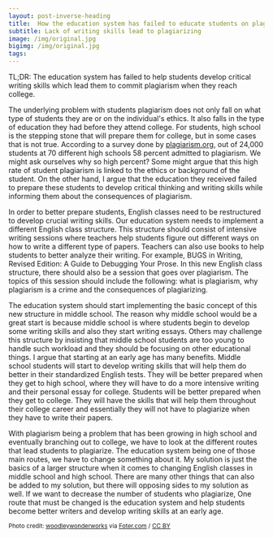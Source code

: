 ```yaml
---
layout: post-inverse-heading
title:  How the education system has failed to educate students on plagiarism
subtitle: Lack of writing skills lead to plagiarizing
image: /img/original.jpg
bigimg: /img/original.jpg
tags:
---
```

TL;DR: The education system has failed to help students develop critical writing skills which lead them to commit plagiarism when they
reach college.

The underlying problem with students plagiarism does not only fall on what type of students they are or on the individual's ethics. It also falls in the type of education they had
before they attend college. For students, high school is the stepping stone that will prepare them for college, but in some cases that is not true. According to a survey done by [plagiarism.org](http://www.plagiarism.org/resources/facts-and-stats/), out of 24,000 students at 70  different high schools 58 percent admitted to plagiarism. We might ask ourselves why so high percent? Some might argue that this high rate of student plagiarism is linked to the ethics or background of the student. On the other hand, I argue that the education they received failed to prepare these students to develop critical thinking and writing skills while informing them about the consequences of plagiarism.


In order to better prepare students, English classes need to be restructured to develop crucial writing skills. Our education system needs to implement a different English class structure. This structure should consist of intensive writing sessions where teachers help students figure out different ways on how to write a different type of papers. Teachers can also use books to help students to better analyze their writing. For example, BUGS in Writing, Revised Edition: A Guide to Debugging Your Prose. In this new English class structure, there should also be a session that goes over plagiarism. The topics of this session should include the following: what is plagiarism, why plagiarism is a crime and the consequences of plagiarizing.

The education system should start implementing the basic concept of this new structure in middle school. The reason why middle school would be a great start is because middle school is where students
begin to develop some writing skills and also they start writing essays. Others may challenge this structure by insisting that middle school students are too young to handle such workload and they should be focusing on other educational things. I argue that starting at an early age has many benefits. Middle school students will start to develop writing skills that will help them do better in their standardized English tests. They will be better prepared when they get to high school, where they will have to do a more intensive writing and their personal essay for college. Students will be better prepared when they get to college. They will have the skills that will help them throughout  their college career and essentially they will not have to plagiarize when they have to write their papers.

With plagiarism being a problem that has been growing in high school and eventually branching out to college, we have to look at the different routes that lead students to plagiarize. The education system being one of those main routes,
we have to change something about it. My solution is just the basics of a larger structure when it comes to changing English classes in middle school and high school. There are many other things that can
also be added to my solution, but there will opposing sides to my solution as well. If we want to decrease the number of students who plagiarize, One route that must be changed is the education system and help students
become better writers and develop writing skills at an early age.


























<small>Photo credit: <a href="https://www.flickr.com/photos/wwworks/6305470569/">woodleywonderworks</a> via <a href="http://foter.com/re/3f17b7">Foter.com</a> / <a href="http://creativecommons.org/licenses/by/2.0/">CC BY</a> </small>

